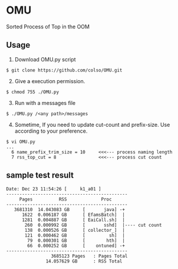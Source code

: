 # OMU
Sorted Process of Top in the OOM
## Usage
1. Download OMU.py script 
```
$ git clone https://github.com/colso/OMU.git
```
2. Give a execution permission.
```
$ chmod 755 ./OMU.py
```
3. Run with a messages file 
```
$ ./OMU.py /<any path>/messages
```
4. Sometime, If you need to update cut-count and prefix-size. Use according to your preference.
```
$ vi OMU.py
...
  6 name_prefix_trim_size = 10     <<<--- process naming length 
  7 rss_top_cut = 8                <<<--- process cut count
```

## sample test result
```
Date: Dec 23 11:54:26 [     k1_a01 ]
----------------------------------------------
     Pages 	        RSS 	        Proc
----------------------------------------------
   3681310 	14.043083 GB 	 [       java] -+
      1622 	0.006187 GB 	 [ EfamsBatch]  |
      1281 	0.004887 GB 	 [ EaiCall.sh]  |
       260 	0.000992 GB 	 [       sshd]  |---- cut count
       138 	0.000526 GB 	 [ collector_]  |
       121 	0.000462 GB 	 [         sh]  |
        79 	0.000301 GB 	 [        hth]  |
        66 	0.000252 GB 	 [    ontuned] -+
----------------------------------------------
                 3685123 Pages	 : Pages Total
               14.057629 GB 	 : RSS Total
```

